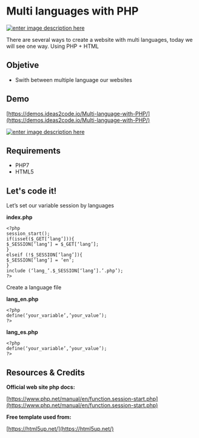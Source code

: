 # Multi languages with PHP


[![enter image description here](https://www.ideas2code.io/wp-content/uploads/2020/08/portada2-590x295.jpg)](https://www.ideas2code.io/multi-language-with-php.html)

There are several ways to create a website with multi languages, today we will see one way. Using PHP + HTML


## Objetive

 - Swith between multiple language our websites

## Demo
[https://demos.ideas2code.io/Multi-language-with-PHP/](https://demos.ideas2code.io/Multi-language-with-PHP/)

[![enter image description here](https://www.ideas2code.io/wp-content/uploads/2020/08/demo.jpg)](https://demos.ideas2code.io/Multi-language-with-PHP/)

## Requirements
 - PHP7 
 - HTML5



## Let's code it!  
Let’s set our variable session by languages

**index.php**

    <?php
    session_start();
    if(isset($_GET[‘lang’])){
    $_SESSION[‘lang’] = $_GET[‘lang’];
    }
    elseif (!$_SESSION[‘lang’]){
    $_SESSION[‘lang’] = ‘en’;
    }
    include (‘lang_’.$_SESSION[‘lang’].’.php’);
    ?>

Create a language file

**lang_en.php**

    <?php
    define(‘your_variable’,’your_value’);
    ?>

**lang_es.php**

    <?php
    define(‘your_variable’,’your_value’);
    ?>

## Resources & Credits

**Official web site php docs:**

[https://www.php.net/manual/en/function.session-start.php](https://www.php.net/manual/en/function.session-start.php)

**Free template used from:**

[https://html5up.net/](https://html5up.net/)
